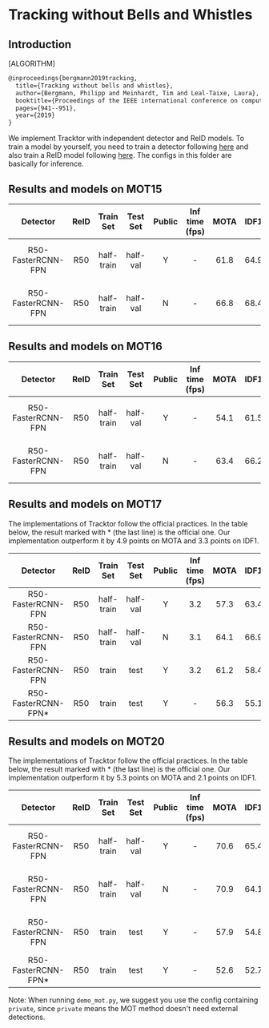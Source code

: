 # Tracking without Bells and Whistles

## Introduction

[ALGORITHM]

```latex
@inproceedings{bergmann2019tracking,
  title={Tracking without bells and whistles},
  author={Bergmann, Philipp and Meinhardt, Tim and Leal-Taixe, Laura},
  booktitle={Proceedings of the IEEE international conference on computer vision},
  pages={941--951},
  year={2019}
}
```

We implement Tracktor with independent detector and ReID models. To train a model by yourself, you need to train a detector following [here](../../det/) and also train a ReID model following [here](../../reid/).
The configs in this folder are basically for inference.

## Results and models on MOT15

|    Detector     |  ReID  | Train Set | Test Set | Public | Inf time (fps) | MOTA | IDF1 | FP | FN | IDSw. | Config | Download |
| :-------------: | :----: | :-------: | :------: | :----: | :------------: | :--: | :--: |:--:|:--:| :---: | :----: | :------: |
| R50-FasterRCNN-FPN | R50 | half-train | half-val | Y     |  -   | 61.8 | 64.9 | 1235 | 6877 | 116 | [config](tracktor_faster-rcnn_r50_fpn_4e_mot15-public-half.py) | [detector](https://download.openmmlab.com/mmtracking/mot/faster_rcnn/faster-rcnn_r50_fpn_4e_mot15-half_20210804_001040-ae733d0c.pth) &#124; [detector_log](https://download.openmmlab.com/mmtracking/mot/faster_rcnn/faster-rcnn_r50_fpn_4e_mot15-half_20210804_001040.log.json) &#124; [reid](https://download.openmmlab.com/mmtracking/mot/reid/reid_r50_6e_mot15_20210803_192157-65b5e2d7.pth) &#124; [reid_log](https://download.openmmlab.com/mmtracking/mot/reid/reid_r50_6e_mot15_20210803_192157.log.json) |
| R50-FasterRCNN-FPN | R50 | half-train | half-val | N     |  -   | 66.8 | 68.4 | 3049 | 3922 | 179 | [config](tracktor_faster-rcnn_r50_fpn_4e_mot15-private-half.py) | [detector](https://download.openmmlab.com/mmtracking/mot/faster_rcnn/faster-rcnn_r50_fpn_4e_mot15-half_20210804_001040-ae733d0c.pth) &#124; [detector_log](https://download.openmmlab.com/mmtracking/mot/faster_rcnn/faster-rcnn_r50_fpn_4e_mot15-half_20210804_001040.log.json) &#124; [reid](https://download.openmmlab.com/mmtracking/mot/reid/reid_r50_6e_mot15_20210803_192157-65b5e2d7.pth) &#124; [reid_log](https://download.openmmlab.com/mmtracking/mot/reid/reid_r50_6e_mot15_20210803_192157.log.json) |

## Results and models on MOT16

|    Detector     |  ReID  | Train Set | Test Set | Public | Inf time (fps) | MOTA | IDF1 | FP | FN | IDSw. | Config | Download |
| :-------------: | :----: | :-------: | :------: | :----: | :------------: | :--: | :--: |:--:|:--:| :---: | :----: | :------: |
| R50-FasterRCNN-FPN | R50 | half-train | half-val | Y     |  -   | 54.1 | 61.5 | 425 | 23894 | 182 | [config](tracktor_faster-rcnn_r50_fpn_4e_mot16-public-half.py) | [detector](https://download.openmmlab.com/mmtracking/mot/faster_rcnn/faster-rcnn_r50_fpn_4e_mot16-half_20210804_001054-73477869.pth) &#124; [detector_log](https://download.openmmlab.com/mmtracking/mot/faster_rcnn/faster-rcnn_r50_fpn_4e_mot16-half_20210804_001054.log.json) &#124; [reid](https://download.openmmlab.com/mmtracking/mot/reid/reid_r50_6e_mot16_20210803_204826-1b3e3cfd.pth) &#124; [reid_log](https://download.openmmlab.com/mmtracking/mot/reid/reid_r50_6e_mot16_20210803_204826.log.json) |
| R50-FasterRCNN-FPN | R50 | half-train | half-val | N     |  -   | 63.4 | 66.2 | 4175 | 14911 | 444 | [config](tracktor_faster-rcnn_r50_fpn_4e_mot16-private-half.py) | [detector](https://download.openmmlab.com/mmtracking/mot/faster_rcnn/faster-rcnn_r50_fpn_4e_mot16-half_20210804_001054-73477869.pth) &#124; [detector_log](https://download.openmmlab.com/mmtracking/mot/faster_rcnn/faster-rcnn_r50_fpn_4e_mot16-half_20210804_001054.log.json) &#124; [reid](https://download.openmmlab.com/mmtracking/mot/reid/reid_r50_6e_mot16_20210803_204826-1b3e3cfd.pth) &#124; [reid_log](https://download.openmmlab.com/mmtracking/mot/reid/reid_r50_6e_mot16_20210803_204826.log.json) |

## Results and models on MOT17

The implementations of Tracktor follow the official practices.
In the table below, the result marked with * (the last line) is the official one.
Our implementation outperform it by 4.9 points on MOTA and 3.3 points on IDF1.

|    Detector     |  ReID  | Train Set | Test Set | Public | Inf time (fps) | MOTA | IDF1 | FP | FN | IDSw. | Config | Download |
| :-------------: | :----: | :-------: | :------: | :----: | :------------: | :--: | :--: |:--:|:--:| :---: | :----: | :------: |
| R50-FasterRCNN-FPN | R50 | half-train | half-val | Y     | 3.2  | 57.3 | 63.4 | 1254 | 67091 | 614 | [config](tracktor_faster-rcnn_r50_fpn_4e_mot17-public-half.py) | [detector](https://download.openmmlab.com/mmtracking/mot/faster_rcnn/faster-rcnn_r50_fpn_4e_mot17-half-64ee2ed4.pth) [reid](https://download.openmmlab.com/mmtracking/mot/reid/reid_r50_6e_mot17-4bf6b63d.pth) |
| R50-FasterRCNN-FPN | R50 | half-train | half-val | N     | 3.1  | 64.1 | 66.9 | 11088 | 45762 | 1233 | [config](tracktor_faster-rcnn_r50_fpn_4e_mot17-private-half.py) | [detector](https://download.openmmlab.com/mmtracking/mot/faster_rcnn/faster-rcnn_r50_fpn_4e_mot17-half-64ee2ed4.pth) [reid](https://download.openmmlab.com/mmtracking/mot/reid/reid_r50_6e_mot17-4bf6b63d.pth) |
| R50-FasterRCNN-FPN | R50 | train      | test     | Y     | 3.2  | 61.2 | 58.4 | 8609 | 207627 | 2634 | [config](tracktor_faster-rcnn_r50_fpn_4e_mot17-public.py) | [detector](https://download.openmmlab.com/mmtracking/mot/faster_rcnn/faster-rcnn_r50_fpn_4e_mot17-ffa52ae7.pth) [reid](https://download.openmmlab.com/mmtracking/mot/reid/reid_r50_6e_mot17-4bf6b63d.pth) |
| R50-FasterRCNN-FPN* | R50 | train     | test     | Y     | -    | 56.3 | 55.1 | 8866 | 235449 | 1987 | -    | -     |

## Results and models on MOT20

The implementations of Tracktor follow the official practices.
In the table below, the result marked with * (the last line) is the official one.
Our implementation outperform it by 5.3 points on MOTA and 2.1 points on IDF1.

|    Detector     |  ReID  | Train Set | Test Set | Public | Inf time (fps) | MOTA | IDF1 | FP | FN | IDSw. | Config | Download |
| :-------------: | :----: | :-------: | :------: | :----: | :------------: | :--: | :--: |:--:|:--:| :---: | :----: | :------: |
| R50-FasterRCNN-FPN | R50 | half-train | half-val | Y     |  -   | 70.6 | 65.4 | 3652 | 175955 | 1441 | [config](tracktor_faster-rcnn_r50_fpn_8e_mot20-public-half.py) | [detector](https://download.openmmlab.com/mmtracking/mot/faster_rcnn/faster-rcnn_r50_fpn_8e_mot20-half_20210805_001244-2c323fd1.pth) &#124; [detector_log](https://download.openmmlab.com/mmtracking/mot/faster_rcnn/faster-rcnn_r50_fpn_8e_mot20-half_20210805_001244.log.json) &#124; [reid](https://download.openmmlab.com/mmtracking/mot/reid/reid_r50_6e_mot20_20210803_212426-c83b1c01.pth) &#124; [reid_log](https://download.openmmlab.com/mmtracking/mot/reid/reid_r50_6e_mot20_20210803_212426.log.json) |
| R50-FasterRCNN-FPN | R50 | half-train | half-val | N     |  -   | 70.9 | 64.1 | 5539 | 171653 | 1619 | [config](tracktor_faster-rcnn_r50_fpn_8e_mot20-private-half.py) | [detector](https://download.openmmlab.com/mmtracking/mot/faster_rcnn/faster-rcnn_r50_fpn_8e_mot20-half_20210805_001244-2c323fd1.pth) &#124; [detector_log](https://download.openmmlab.com/mmtracking/mot/faster_rcnn/faster-rcnn_r50_fpn_8e_mot20-half_20210805_001244.log.json) &#124; [reid](https://download.openmmlab.com/mmtracking/mot/reid/reid_r50_6e_mot20_20210803_212426-c83b1c01.pth) &#124; [reid_log](https://download.openmmlab.com/mmtracking/mot/reid/reid_r50_6e_mot20_20210803_212426.log.json) |
| R50-FasterRCNN-FPN | R50 | train      | test     | Y     |  -   | 57.9 | 54.8 | 16203 | 199485 | 2299 |  [config](tracktor_faster-rcnn_r50_fpn_8e_mot20-public.py) | [detector](https://download.openmmlab.com/mmtracking/mot/faster_rcnn/faster-rcnn_r50_fpn_8e_mot20_20210804_162232-7fde5e8d.pth) &#124; [detector_log](https://download.openmmlab.com/mmtracking/mot/faster_rcnn/faster-rcnn_r50_fpn_8e_mot20_20210804_162232.log.json) &#124; [reid](https://download.openmmlab.com/mmtracking/mot/reid/reid_r50_6e_mot20_20210803_212426-c83b1c01.pth) &#124; [reid_log](https://download.openmmlab.com/mmtracking/mot/reid/reid_r50_6e_mot20_20210803_212426.log.json) |
| R50-FasterRCNN-FPN* | R50 | train     | test     | Y     | -    | 52.6 | 52.7 | 6930 | 236680 | 1648 | -    | -     |

Note: When running `demo_mot.py`, we suggest you use the config containing `private`, since `private` means the MOT method doesn't need external detections.
